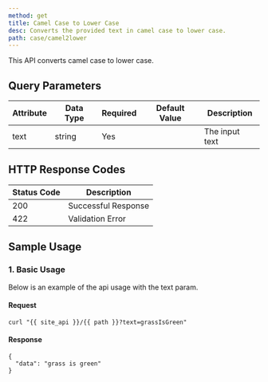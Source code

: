 ```yaml
---
method: get
title: Camel Case to Lower Case
desc: Converts the provided text in camel case to lower case.
path: case/camel2lower
---
```


This API converts camel case to lower case.

## Query Parameters

| Attribute | Data Type | Required | Default Value |Description |
| ----------- | ----------- | -----------  | ----------- | ----------- |
| text | string | Yes | | The input text  |

## HTTP Response Codes

| Status Code | Description |
| ----------- | ----------- |
| 200 | Successful Response |
| 422 | Validation Error |

## Sample Usage

### 1. Basic Usage

Below is an example of the api usage with the text param. 

#### Request

```
curl "{{ site_api }}/{{ path }}?text=grassIsGreen"
```

#### Response

```
{
  "data": "grass is green"
}
```
